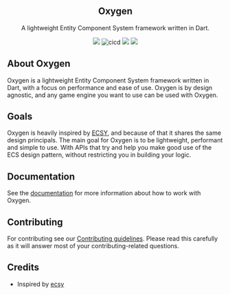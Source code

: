 <h2 align="center">
  Oxygen
</h2>

<p align="center">
  A lightweight Entity Component System framework written in Dart.
</p>

<p align="center">
  <a title="Pub" href="https://pub.dartlang.org/packages/oxygen" ><img src="https://img.shields.io/pub/v/oxygen.svg?style=popout" /></a>
  <img src="https://github.com/flame-engine/oxygen/workflows/cicd/badge.svg?branch=master&event=push" alt="cicd" />
  <a title="Dependencies" href="https://github.com/flame-engine/oxygen/blob/master/pubspec.yaml"><img src="https://img.shields.io/librariesio/release/pub/oxygen?label=dependencies"></a>
  <a title="Discord" href="https://discord.gg/JUwwvNryDz" ><img src="https://img.shields.io/discord/509714518008528896.svg" /></a>
</p>

## About Oxygen

Oxygen is a lightweight Entity Component System framework written in Dart, with a focus on performance and ease of use. Oxygen is by design agnostic, and any game engine you want to use can be used with Oxygen.

## Goals

Oxygen is heavily inspired by [ECSY](https://ecsyjs.github.io/ecsy/), and because of that it shares the same design principals. The main goal for Oxygen is to be lightweight, performant and simple to use. With APIs that try and help you make good use of the ECS design pattern, without restricting you in building your logic.

## Documentation

See the [documentation](https://github.com/flame-engine/oxygen/blob/master/doc) for more information about how to work with Oxygen.

## Contributing

For contributing see our [Contributing guidelines](https://github.com/flame-engine/oxygen/blob/master/CONTRIBUTING.md). Please read this carefully as it will answer most of your contributing-related questions.

## Credits
- Inspired by [ecsy](https://ecsy.io/)
